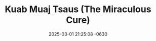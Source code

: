 ---
layout: movie-video-data
date: 2025-03-01 21:25:08 -0630
categories: movie

# Site Attributes
title: "Kuab Muaj Tsaus (The Miraculous Cure)"
permalink: "/movie/Kuab_Muaj_Tsuas_(The_Miraculous_Cure)"

# Movie Attributes
synopsis: "Ua neeg nyob hauv lub ntiaj teb no, yog hais tias koj saib koj txoj kev hlub muaj nuj nqis npaum li koj cov lus cog tseg rau tus nws koj hlub, txawm hais tias av luaj quas tus neeg koj hlub mus lawm los, koj yeej yuav ua siab ntev nyob tos kom txog hnub koj rov qab tau ntsib nws dua. Tsis hais saum yaj ceeb los yog hauv nruab dab koj yeej yuav tsis hloov siab mus hlub dua lwm tus tshiab li. Yog li no mas thiaj hu tau tias koj txoj kev hlub muaj tiag tiag. Kuab Muaj Tsuas yog ib zaj dab neeg uas yuav qhia txog tias txoj kev hlub muaj nuj nqis npaum li cas...."
producer: "Alexander Her, Yengtha Her"
director: "Tsab Lauj, Txhaj Hawj"
writer: "Yengtha Her, Nick Her, Ron Her"
video_link: ""
genre: "Romance Historical"
year: ""
release_type: "DVD"
storage: "Private"
thumbnail: "/assets/images/movie_thumbnails/Kuab Muaj Tsuas (The Miraculous Cure).jpeg"
publishing_company: "Imagination Entertainment"

# Sequels + Parts
base_movie: ""
total_parts: 0
sequel: ""

# Movie Cast
cast:
- name: "Yengtha Her"
- name: "Paj Zoo Lauj"
- name: "Tsab Lauj"
- name: "Nkauj Hli Lauj"
- name: "Txhaj Hawj"
- name: "Kwm Lis"
- name: "Ham Vaj"
- name: "Keem Lis"
---